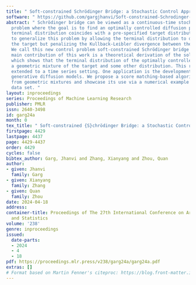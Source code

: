 ```yaml
---
title: " Soft-constrained Schrödinger Bridge: a Stochastic Control Approach "
software: " https://github.com/gargjhanvi/Soft-constrained-Schrodinger-Bridge-a-Stochastic-Control-Approach "
abstract: " Schrödinger bridge can be viewed as a continuous-time stochastic control
  problem where the goal is to find an optimally controlled diffusion process whose
  terminal distribution coincides with a pre-specified target distribution. We propose
  to generalize this problem by allowing the terminal distribution to differ from
  the target but penalizing the Kullback-Leibler divergence between the two distributions.
  We call this new control problem soft-constrained Schrödinger bridge (SSB). The
  main contribution of this work is a theoretical derivation of the solution to SSB,
  which shows that the terminal distribution of the optimally controlled process is
  a geometric mixture of the target and some other distribution. This result is further
  extended to a time series setting. One application is the development of robust
  generative diffusion models. We propose a score matching-based algorithm for sampling
  from geometric mixtures and showcase its use via a numerical example for the MNIST
  data set. "
layout: inproceedings
series: Proceedings of Machine Learning Research
publisher: PMLR
issn: 2640-3498
id: garg24a
month: 0
tex_title: " Soft-constrained {S}chrödinger Bridge: a Stochastic Control Approach "
firstpage: 4429
lastpage: 4437
page: 4429-4437
order: 4429
cycles: false
bibtex_author: Garg, Jhanvi and Zhang, Xianyang and Zhou, Quan
author:
- given: Jhanvi
  family: Garg
- given: Xianyang
  family: Zhang
- given: Quan
  family: Zhou
date: 2024-04-18
address:
container-title: Proceedings of The 27th International Conference on Artificial Intelligence
  and Statistics
volume: '238'
genre: inproceedings
issued:
  date-parts:
  - 2024
  - 4
  - 18
pdf: https://proceedings.mlr.press/v238/garg24a/garg24a.pdf
extras: []
# Format based on Martin Fenner's citeproc: https://blog.front-matter.io/posts/citeproc-yaml-for-bibliographies/
---
```

